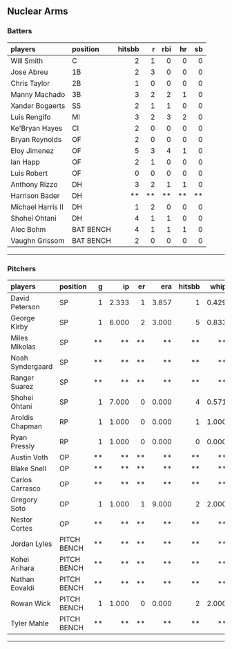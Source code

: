 ## Nuclear Arms

### Batters

 
|players           |position  | hitsbb|  r| rbi| hr| sb| 
|:-----------------|:---------|------:|--:|---:|--:|--:| 
|Will Smith        |C         |      2|  1|   0|  0|  0| 
|Jose Abreu        |1B        |      2|  3|   0|  0|  0| 
|Chris Taylor      |2B        |      1|  0|   0|  0|  0| 
|Manny Machado     |3B        |      3|  2|   2|  1|  0| 
|Xander Bogaerts   |SS        |      2|  1|   1|  0|  0| 
|Luis Rengifo      |MI        |      3|  2|   3|  2|  0| 
|Ke'Bryan Hayes    |CI        |      2|  0|   0|  0|  0| 
|Bryan Reynolds    |OF        |      2|  0|   0|  0|  0| 
|Eloy Jimenez      |OF        |      5|  3|   4|  1|  0| 
|Ian Happ          |OF        |      2|  1|   0|  0|  0| 
|Luis Robert       |OF        |      0|  0|   0|  0|  0| 
|Anthony Rizzo     |DH        |      3|  2|   1|  1|  0| 
|Harrison Bader    |DH        |     **| **|  **| **| **| 
|Michael Harris II |DH        |      1|  2|   0|  0|  0| 
|Shohei Ohtani     |DH        |      4|  1|   1|  0|  0| 
|Alec Bohm         |BAT BENCH |      4|  1|   1|  1|  0| 
|Vaughn Grissom    |BAT BENCH |      2|  0|   0|  0|  0| 


* * *

### Pitchers

 
|players          |position    |  g|    ip| er|   era| hitsbb|  whip| so|  w| sv| 
|:----------------|:-----------|--:|-----:|--:|-----:|------:|-----:|--:|--:|--:| 
|David Peterson   |SP          |  1| 2.333|  1| 3.857|      1| 0.429|  4|  0|  0| 
|George Kirby     |SP          |  1| 6.000|  2| 3.000|      5| 0.833|  8|  0|  0| 
|Miles Mikolas    |SP          | **|    **| **|    **|     **|    **| **| **| **| 
|Noah Syndergaard |SP          | **|    **| **|    **|     **|    **| **| **| **| 
|Ranger Suarez    |SP          | **|    **| **|    **|     **|    **| **| **| **| 
|Shohei Ohtani    |SP          |  1| 7.000|  0| 0.000|      4| 0.571|  8|  1|  0| 
|Aroldis Chapman  |RP          |  1| 1.000|  0| 0.000|      1| 1.000|  1|  0|  0| 
|Ryan Pressly     |RP          |  1| 1.000|  0| 0.000|      0| 0.000|  2|  0|  0| 
|Austin Voth      |OP          | **|    **| **|    **|     **|    **| **| **| **| 
|Blake Snell      |OP          | **|    **| **|    **|     **|    **| **| **| **| 
|Carlos Carrasco  |OP          | **|    **| **|    **|     **|    **| **| **| **| 
|Gregory Soto     |OP          |  1| 1.000|  1| 9.000|      2| 2.000|  1|  0|  0| 
|Nestor Cortes    |OP          | **|    **| **|    **|     **|    **| **| **| **| 
|Jordan Lyles     |PITCH BENCH | **|    **| **|    **|     **|    **| **| **| **| 
|Kohei Arihara    |PITCH BENCH | **|    **| **|    **|     **|    **| **| **| **| 
|Nathan Eovaldi   |PITCH BENCH | **|    **| **|    **|     **|    **| **| **| **| 
|Rowan Wick       |PITCH BENCH |  1| 1.000|  0| 0.000|      2| 2.000|  2|  0|  0| 
|Tyler Mahle      |PITCH BENCH | **|    **| **|    **|     **|    **| **| **| **| 


* * *


